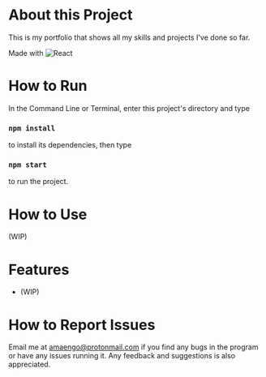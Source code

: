 # About this Project

This is my portfolio that shows all my skills and projects I've done so far. 

Made with 
![React](https://img.shields.io/badge/react-%2320232a.svg?style=for-the-badge&logo=react&logoColor=%2361DAFB)

# How to Run

In the Command Line or Terminal, enter this project's directory and type 

### `npm install`

to install its dependencies, then type

### `npm start`

to run the project. 

# How to Use

(WIP) 

# Features

* (WIP)

# How to Report Issues

Email me at amaengo@protonmail.com if you find any bugs in the program or have any issues running it. Any feedback and suggestions is also appreciated. 
